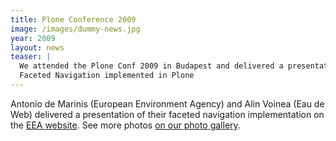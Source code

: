 ```yaml
---
title: Plone Conference 2009
image: /images/dummy-news.jpg
year: 2009
layout: news
teaser: |
  We attended the Plone Conf 2009 in Budapest and delivered a presentation on
  Faceted Navigation implemented in Plone
---
```


Antonio de Marinis (European Environment Agency) and Alin Voinea (Eau de Web)
delivered a presentation of their faceted navigation implementation on the [EEA website][eea].
See more photos [on our photo gallery][photos].

<object height="405" width="500"><param name="movie" value="http://www.youtube.com/v/pxDr9H-sUNI&amp;hl=en&amp;fs=1&amp;rel=0&amp;color1=0x234900&amp;color2=0x4e9e00&amp;border=1" />
<param name="allowFullScreen" value="true" />
<param name="allowscriptaccess" value="always" />
<embed src="http://www.youtube.com/v/pxDr9H-sUNI&amp;hl=en&amp;fs=1&amp;rel=0&amp;color1=0x234900&amp;color2=0x4e9e00&amp;border=1" type="application/x-shockwave-flash" allowscriptaccess="always" allowfullscreen="true" height="405" width="500" /></object> 


[eea]: http://www.eea.europa.eu/
[photos]: http://forum.eaudeweb.ro/photos/plone-conference-2009-budapest-hungar